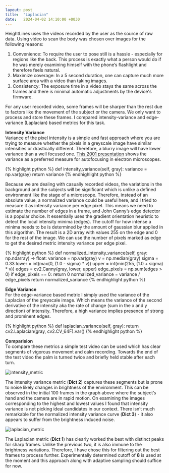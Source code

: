 ```yaml
---
layout: post
title:  "Laplacian"
date:   2024-04-02 14:10:00 +0030
---
```


HeightLines uses the videos recorded by the user as the source of raw data. Using video to scan the body was chosen over images for the following reasons:

1. Convenience: To require the user to pose still is a hassle - especially for regions like the back. This process is exactly what a person would do if he was merely examining himself with the phone’s flashlight and therefore feels natural.
2. Maximize coverage: In a 5 second duration, one can capture much more surface area with a video than taking images.
3. Consistency: The exposure time in a video stays the same across the frames and there is minimal automatic adjustments by the device's firmware.

For any user recorded video, some frames will be sharper than the rest due to factors like the movement of the subject or the camera. We only want to process and store these frames. I compared intensity-variance and edge-variance (Laplacian) based metrics for this task.

__Intensity Variance__  
Variance of the pixel intensity is a simple and fast approach where you are trying to measure whether the pixels in a greyscale image have similar intensities or drastically different. Therefore, a blurry image will have lower variance than a well focused one. [This 2001 presentation](https://www.csl.cornell.edu/~cbatten/pdfs/batten-image-processing-sem-slides-scanning2001.pdf) shows the variance as a preferred measure for autofocusing in electron microscopes.

{% highlight python %}
def intensity_variance(self, gray):
    variance = np.var(gray)
    return variance
{% endhighlight python %}

Because we are dealing with casually recorded videos, the variations in the background and the subjects will be significant which is unlike a defined environment like the stage of a microscope. Therefore, instead of an absolute value, a normalized variance could be useful here, and I tried to measure it as intensity variance per edge pixel. This means we need to estimate the number of edges in a frame, and John Canny’s edge detector is a popular choice. It essentially uses the gradient orientation heuristic to detect the local intensity minima (edges). The cutoff for how intense a minima needs to be is determined by the amount of gaussian blur applied in this algorithm. The result is a 2D array with values 255 on the edge and 0 for the rest of the image. We can use the number of pixels marked as edge to get the desired metric intensity variance per edge pixel.

{% highlight python %}
def normalized_intensity_variance(self, gray: np.ndarray) -> float:
    variance = np.var(gray)
    v = np.median(gray)
    sigma = 0.33
    lower = int(max(0, (1.0 - sigma) * v))
    upper = int(min(255, (1.0 + sigma) * v))
    edges = cv2.Canny(gray, lower, upper)
    edge_pixels = np.sum(edges > 0)
    if edge_pixels == 0:
        return 0
    normalized_variance = variance / edge_pixels
    return normalized_variance
{% endhighlight python %}

__Edge Variance__  
For the edge-variance based metric I simply used the variance of the Laplacian of the greyscale image. Which means the variance of the second derivative of the intensity aka the rate of change (sum in the x and y direction) of intensity. Therefore, a high variance implies presence of strong and prominent edges.

{% highlight python %}
def laplacian_variance(self, gray):
    return cv2.Laplacian(gray, cv2.CV_64F).var()
{% endhighlight python %}

__Comparision__  
To compare these metrics a simple test video can be used which has clear segments of vigorous  movement and calm recording. Towards the end of the test video the palm is turned twice and briefly held stable after each turn.

![intensity_metric](/blog/assets/images/intensity.png)

The intensity variance metric (__Dict 2__) captures these segments but is prone to noise likely changes in brightness of the environment. This can be observed in the initial 100 frames in the graph above where the subject’s hand and the camera are in rapid motion. On examining the images corresponding to the highest and lowest values I found that intensity variance is not picking ideal candidates in our context. There isn’t much remarkable for the normalized intensity variance curve (__Dict 3__) - it also appears to suffer from the brightness induced noise.

![laplacian_metric](/blog/assets/images/laplacian.png)


The Laplacian metric (__Dict 1__) has clearly worked the best with distinct peaks for sharp frames. Unlike the previous two, it is also immune to the brightness variations. Therefore, I have chose this for filtering out the best frames to process further. Experimentally determined cutoff of __8__ is used at the moment and this approach along with adaptive sampling should suffice for now.